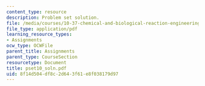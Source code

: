 ```yaml
---
content_type: resource
description: Problem set solution.
file: /media/courses/10-37-chemical-and-biological-reaction-engineering-spring-2007/8f14d504df8c2d643f61e8f038179d97_pset10_soln.pdf
file_type: application/pdf
learning_resource_types:
- Assignments
ocw_type: OCWFile
parent_title: Assignments
parent_type: CourseSection
resourcetype: Document
title: pset10_soln.pdf
uid: 8f14d504-df8c-2d64-3f61-e8f038179d97
---
```

